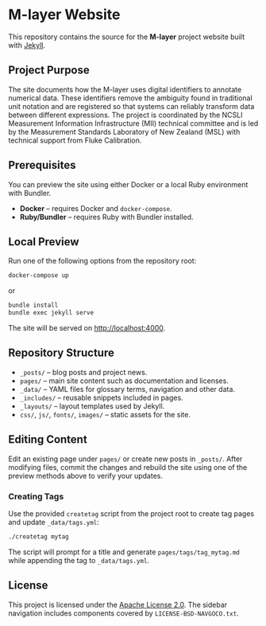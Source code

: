 # M-layer Website

This repository contains the source for the **M-layer** project website built with [Jekyll](https://jekyllrb.com/).

## Project Purpose

The site documents how the M-layer uses digital identifiers to annotate numerical data. These identifiers remove the ambiguity found in traditional unit notation and are registered so that systems can reliably transform data between different expressions. The project is coordinated by the NCSLI Measurement Information Infrastructure (MII) technical committee and is led by the Measurement Standards Laboratory of New Zealand (MSL) with technical support from Fluke Calibration.

## Prerequisites

You can preview the site using either Docker or a local Ruby environment with Bundler.

- **Docker** – requires Docker and `docker-compose`.
- **Ruby/Bundler** – requires Ruby with Bundler installed.

## Local Preview

Run one of the following options from the repository root:

```bash
docker-compose up
```

or

```bash
bundle install
bundle exec jekyll serve
```

The site will be served on <http://localhost:4000>.

## Repository Structure

- `_posts/` – blog posts and project news.
- `pages/` – main site content such as documentation and licenses.
- `_data/` – YAML files for glossary terms, navigation and other data.
- `_includes/` – reusable snippets included in pages.
- `_layouts/` – layout templates used by Jekyll.
- `css/`, `js/`, `fonts/`, `images/` – static assets for the site.

## Editing Content

Edit an existing page under `pages/` or create new posts in `_posts/`. After modifying files, commit the changes and rebuild the site using one of the preview methods above to verify your updates.

### Creating Tags

Use the provided `createtag` script from the project root to create tag pages and update `_data/tags.yml`:

```bash
./createtag mytag
```

The script will prompt for a title and generate `pages/tags/tag_mytag.md` while appending the tag to `_data/tags.yml`.

## License

This project is licensed under the [Apache License 2.0](LICENSE). The sidebar navigation includes components covered by `LICENSE-BSD-NAVGOCO.txt`.

